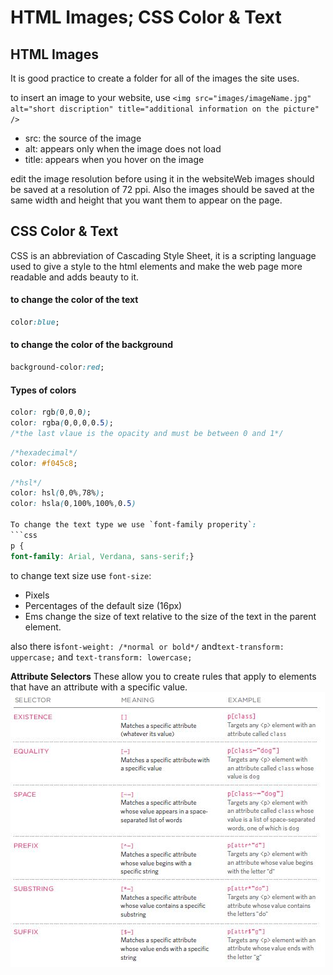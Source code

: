 # HTML Images; CSS Color & Text

## HTML Images
It is good
practice to create a folder for all of the images
the site uses.

to insert an image to your website, use `<img src="images/imageName.jpg" alt="short discription" title="additional information on the picture" />`

- src: the source of the image
- alt: appears only when the image does not load 
- title: appears when you hover on the image 

edit the image resolution before using it in the websiteWeb images should be saved at a resolution of 72 ppi.
Also the images should be saved at the same width and height that you
want them to appear on the page.


## CSS Color & Text
CSS is an abbreviation of Cascading Style Sheet, it is a scripting language used to give a style to the html elements and make the web page more readable and adds beauty to it.

#### to change the color of the text
```css
color:blue;
```
#### to change the color of the background
```css
background-color:red;
```
#### Types of colors
```css
color: rgb(0,0,0);
color: rgba(0,0,0,0.5);
/*the last vlaue is the opacity and must be between 0 and 1*/
```
```css
/*hexadecimal*/
color: #f045c8;
```
```css
/*hsl*/
color: hsl(0,0%,78%);
color: hsla(0,100%,100%,0.5)

To change the text type we use `font-family properity`:
```css
p {
font-family: Arial, Verdana, sans-serif;}
```

to change text size use `font-size`:
-   Pixels
-   Percentages of the default size (16px)
-   Ems change the size of text relative to the size of the text in the parent element.

also there is`font-weight: /*normal or bold*/` and`text-transform: uppercase;` and `text-transform: lowercase;`

**Attribute Selectors**
These allow you to create rules that apply to
elements that have an attribute with a specific value.
![img](./images/Textcsschapter12.JPG)